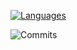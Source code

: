 [![Languages](https://github-readme-stats.vercel.app/api/top-langs/?username=foxneo)](https://github.com/foxneo)

![Commits](https://github-readme-stats.vercel.app/api?username=foxneo&show_icons=true&theme=light)
<!--
**FoxNeo/Foxneo** is a ✨ _special_ ✨ repository because its `README.md` (this file) appears on your GitHub profile.
